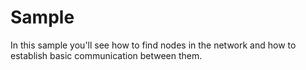 # Sample

In this sample you'll see how to find nodes in the network and how to establish basic communication between them.
